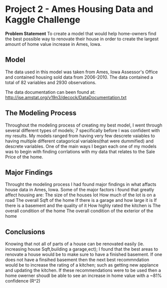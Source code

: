 # Project 2 - Ames Housing Data and Kaggle Challenge

**Problem Statement**
To create a model that would help home-owners find the best possible way to renovate their house in order to create the largest amount of home value increase in Ames, Iowa. 

## Model 

The data used in this model was taken from Ames, Iowa Assessor's Office and contained housing sold data from 2006-2010. The data contained a total of 82 variables and 2930 observations. 

The data documentation can been found at:
http://jse.amstat.org/v19n3/decock/DataDocumentation.txt
## The Modeling Process
Throughout the modeling process of creating my best model, I went through several different types of models; 7 specifically before I was confident with my results. My models ranged from having very few descrete vaiables to having multiple different catagorical variables(that were dummified) and descrete variables. One of the main ways I began each one of my models was to begin with finding corrlations with my data that relates to the Sale Price of the home.

## Major Findings 
Throught the modeling process I had found major findings in what affacts house data in Ames, Iowa. Some of the major factors i found that greatly affect housing are:
The size of the houses lot 
How much of the lot is on a road
The overall Sqft of the home
If there is a garage and how large it is
If there is a basement and the quality of it
How highly rated the kitchen is
The overall condition of the home
The overall condition of the exterior of the home

## Conclusions 
Knowing that not all of parts of a house can be renovated easily (ie. increasing house Sqft,building a garage,ect); I found that the best areas to renovate a house would be to make sure to have a finished basement. If one does not have a finsihed basement then the next best recommndation would be to increase the rating of a kitchen; such as getting new applance and updating the kitchen. If these recommendations were to be used then a home owerner shoudl be able to see an increase in home value with a ~81% confidence (R^2)

